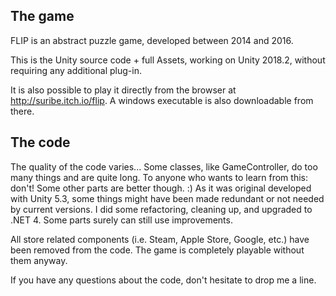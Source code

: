 
The game
--------
FLIP is an abstract puzzle game, developed between 2014 and 2016.

This is the Unity source code + full Assets, working on Unity 2018.2, without requiring any additional plug-in.

It is also possible to play it directly from the browser at http://suribe.itch.io/flip. A windows executable is also downloadable from there.

The code
--------
The quality of the code varies... Some classes, like GameController, do too many things and are quite long. To anyone who wants to learn from this: don't! Some other parts are better though. :) As it was original developed with Unity 5.3, some things might have been made redundant or not needed by current versions.
I did some refactoring, cleaning up, and upgraded to .NET 4. Some parts surely can still use improvements.

All store related components (i.e. Steam, Apple Store, Google, etc.) have been removed from the code. The game is completely playable without them anyway.

If you have any questions about the code, don't hesitate to drop me a line.
